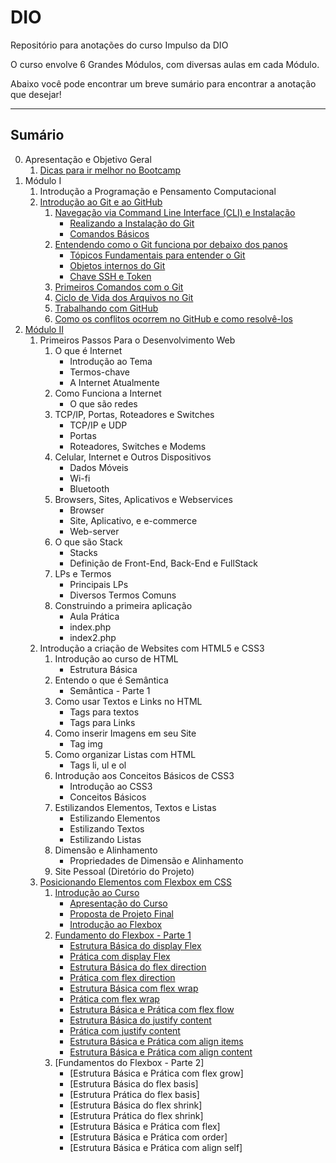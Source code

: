 # DIO
Repositório para anotações do curso Impulso da DIO

O curso envolve 6 Grandes Módulos, com diversas aulas em cada Módulo.

Abaixo você pode encontrar um breve sumário para encontrar a anotação que desejar!

------------------------------------------------------------------------------------

## Sumário

0. Apresentação e Objetivo Geral
    1. [Dicas para ir melhor no Bootcamp](https://github.com/tarikochuery/DIO/blob/master/apresentacao-e-objetivos/dicas-para-ir-melhor-no-bootcamp.txt)
1. Módulo I
    1. Introdução a Programação e Pensamento Computacional
    2. [Introdução ao Git e ao GitHub](https://github.com/tarikochuery/DIO/tree/master/modulo-I/introducao-ao-git-e-ao-github)
        1. [Navegação via Command Line Interface (CLI) e Instalação](https://github.com/tarikochuery/DIO/tree/master/modulo-I/introducao-ao-git-e-ao-github/navegacao-via-command-line-interface-CLI-e-instalacao)
            - [Realizando a Instalação do Git](https://github.com/tarikochuery/DIO/blob/master/modulo-I/introducao-ao-git-e-ao-github/navegacao-via-command-line-interface-CLI-e-instalacao/realizando-a-instalacao-do-GIT.txt)
            - [Comandos Básicos](https://github.com/tarikochuery/DIO/blob/master/modulo-I/introducao-ao-git-e-ao-github/navegacao-via-command-line-interface-CLI-e-instalacao/comandos-basicos.txt)
        2. [Entendendo como o Git funciona por debaixo dos panos](https://github.com/tarikochuery/DIO/tree/master/modulo-I/introducao-ao-git-e-ao-github/entendendo-como-o-GIT-funciona-por-debaixo-dos-panos)
            - [Tópicos Fundamentais para entender o Git](https://github.com/tarikochuery/DIO/blob/master/modulo-I/introducao-ao-git-e-ao-github/entendendo-como-o-GIT-funciona-por-debaixo-dos-panos/topicos-fundamentais-para-entender-o-funcionamento-do-GIT.txt)
            - [Objetos internos do Git](https://github.com/tarikochuery/DIO/blob/master/modulo-I/introducao-ao-git-e-ao-github/entendendo-como-o-GIT-funciona-por-debaixo-dos-panos/objetos-internos-do-GIT.txt)
            - [Chave SSH e Token](https://github.com/tarikochuery/DIO/blob/master/modulo-I/introducao-ao-git-e-ao-github/entendendo-como-o-GIT-funciona-por-debaixo-dos-panos/SSH-e-token.txt)
        3. [Primeiros Comandos com o Git](https://github.com/tarikochuery/DIO/blob/master/modulo-I/introducao-ao-git-e-ao-github/primeiros-comandos-com-o-GIT.txt)
        4. [Ciclo de Vida dos Arquivos no Git](https://github.com/tarikochuery/DIO/blob/master/modulo-I/introducao-ao-git-e-ao-github/ciclo-de-vida-dos-arquivos-no-git.txt)
        5. [Trabalhando com GitHub](https://github.com/tarikochuery/DIO/blob/master/modulo-I/introducao-ao-git-e-ao-github/trabalhando-com-github.txt)
        6. [Como os conflitos ocorrem no GitHub e como resolvê-los](https://github.com/tarikochuery/DIO/blob/master/modulo-I/introducao-ao-git-e-ao-github/como-os-conflitos-ocorrem-no-github-e-como-resolver.txt)
2. [Módulo II](https://github.com/tarikochuery/DIO/tree/master/modulo-II)
    1. Primeiros Passos Para o Desenvolvimento Web
        1. O que é Internet
            - Introdução ao Tema
            - Termos-chave
            - A Internet Atualmente
        2. Como Funciona a Internet
            - O que são redes
        3. TCP/IP, Portas, Roteadores e Switches
            - TCP/IP e UDP
            - Portas
            - Roteadores, Switches e Modems
        4. Celular, Internet e Outros Dispositivos
            - Dados Móveis
            - Wi-fi
            - Bluetooth
        5. Browsers, Sites, Aplicativos e Webservices
            - Browser
            - Site, Aplicativo, e e-commerce
            - Web-server
        6. O que são Stack
            - Stacks
            - Definição de Front-End, Back-End e FullStack
        7. LPs e Termos
            - Principais LPs
            - Diversos Termos Comuns
        8. Construindo a primeira aplicação
            - Aula Prática
            - index.php
            - index2.php
    2. Introdução a criação de Websites com HTML5  e CSS3
        1. Introdução ao curso de HTML
            - Estrutura Básica
        2. Entendo o que é Semântica
            - Semântica - Parte 1
        3. Como usar Textos e Links no HTML
            - Tags para textos
            - Tags para Links
        4. Como inserir Imagens em seu Site
            - Tag img
        5. Como organizar Listas com HTML
            - Tags li, ul e ol
        6. Introdução aos Conceitos Básicos de CSS3
            - Introdução ao CSS3
            - Conceitos Básicos
        7. Estilizandos Elementos, Textos e Listas
            - Estilizando Elementos
            - Estilizando Textos
            - Estilizando Listas
        8. Dimensão e Alinhamento
            - Propriedades de Dimensão e Alinhamento
        9. Site Pessoal (Diretório do Projeto)
    3. [Posicionando Elementos com Flexbox em CSS](https://github.com/tarikochuery/DIO/tree/master/modulo-II/posicionando-elementos-com-flexbox-no-CSS)
        1. [Introdução ao Curso](https://github.com/tarikochuery/DIO/tree/master/modulo-II/posicionando-elementos-com-flexbox-no-CSS/introducao-ao-curso)
            - [Apresentação do Curso](https://github.com/tarikochuery/DIO/blob/master/modulo-II/posicionando-elementos-com-flexbox-no-CSS/introducao-ao-curso/apresentacao-do-curso.md)
            - [Proposta de Projeto Final](https://github.com/tarikochuery/DIO/blob/master/modulo-II/posicionando-elementos-com-flexbox-no-CSS/introducao-ao-curso/proposta-de-projeto.md)
            - [Introdução ao Flexbox](https://github.com/tarikochuery/DIO/blob/master/modulo-II/posicionando-elementos-com-flexbox-no-CSS/introducao-ao-curso/introducao-ao-flexbox.md)
        2. [Fundamento do Flexbox - Parte 1](https://github.com/tarikochuery/DIO/tree/master/modulo-II/posicionando-elementos-com-flexbox-no-CSS/fundamentos-do-flexbox-parte-1)
            - [Estrutura Básica do display Flex](https://github.com/tarikochuery/DIO/blob/master/modulo-II/posicionando-elementos-com-flexbox-no-CSS/fundamentos-do-flexbox-parte-1/estrutura-basica-do-display-flex.md)
            - [Prática com display Flex](https://github.com/tarikochuery/DIO/blob/master/modulo-II/posicionando-elementos-com-flexbox-no-CSS/fundamentos-do-flexbox-parte-1/pratica-com-display-flex.html)
            - [Estrutura Básica do flex direction](https://github.com/tarikochuery/DIO/blob/master/modulo-II/posicionando-elementos-com-flexbox-no-CSS/fundamentos-do-flexbox-parte-1/estrutura-basica-flex-direction.md)
            - [Prática com flex direction](https://github.com/tarikochuery/DIO/blob/master/modulo-II/posicionando-elementos-com-flexbox-no-CSS/fundamentos-do-flexbox-parte-1/pratica-flex-direction.html)
            - [Estrutura Básica com flex wrap](https://github.com/tarikochuery/DIO/blob/master/modulo-II/posicionando-elementos-com-flexbox-no-CSS/fundamentos-do-flexbox-parte-1/estrutura-basica-flex-wrap.md)
            - [Prática com flex wrap](https://github.com/tarikochuery/DIO/blob/master/modulo-II/posicionando-elementos-com-flexbox-no-CSS/fundamentos-do-flexbox-parte-1/pratica-flex-wrap.html)
            - [Estrutura Básica e Prática com flex flow](https://github.com/tarikochuery/DIO/blob/master/modulo-II/posicionando-elementos-com-flexbox-no-CSS/fundamentos-do-flexbox-parte-1/estrutura-basica-flex-flow.md)
            - [Estrutura Básica do justify content](https://github.com/tarikochuery/DIO/blob/master/modulo-II/posicionando-elementos-com-flexbox-no-CSS/fundamentos-do-flexbox-parte-1/estrutura-basica-justify-content.md)
            - [Prática com justify content](https://github.com/tarikochuery/DIO/blob/master/modulo-II/posicionando-elementos-com-flexbox-no-CSS/fundamentos-do-flexbox-parte-1/pratica-com-justify-content.html)
            - [Estrutura Básica e Prática com align items](https://github.com/tarikochuery/DIO/blob/master/modulo-II/posicionando-elementos-com-flexbox-no-CSS/fundamentos-do-flexbox-parte-1/estrutura-basica-e-pratica-align-items.md)
            - [Estrutura Básica e Prática com align content](https://github.com/tarikochuery/DIO/blob/master/modulo-II/posicionando-elementos-com-flexbox-no-CSS/fundamentos-do-flexbox-parte-1/estrutura-basica-e-pratica-align-content.md)
        2. [Fundamentos do Flexbox - Parte 2]
            - [Estrutura Básica e Prática com flex grow]
            - [Estrutura Básica do flex basis]
            - [Estrutura Prática do flex basis]
            - [Estrutura Básica do flex shrink]
            - [Estrutura Prática do flex shrink]
            - [Estrutura Básica e Prática com flex]
            - [Estrutura Básica e Prática com order]
            - [Estrutura Básica e Prática com align self]



        